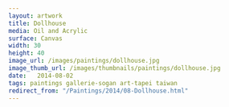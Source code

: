 ```yaml
---
layout: artwork
title: Dollhouse
media: Oil and Acrylic
surface: Canvas
width: 30
height: 40
image_url: /images/paintings/dollhouse.jpg
image_thumb_url: /images/thumbnails/paintings/dollhouse.jpg
date:   2014-08-02
tags: paintings gallerie-sogan art-tapei taiwan
redirect_from: "/Paintings/2014/08-Dollhouse.html"
---
```

